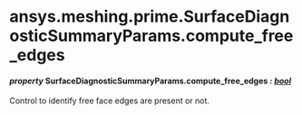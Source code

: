 # ansys.meshing.prime.SurfaceDiagnosticSummaryParams.compute_free_edges

#### *property* SurfaceDiagnosticSummaryParams.compute_free_edges *: [bool](https://docs.python.org/3.11/library/functions.html#bool)*

Control to identify free face edges are present or not.

<!-- !! processed by numpydoc !! -->
